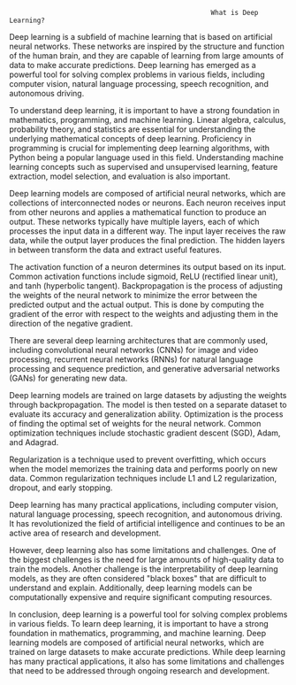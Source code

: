                                                        What is Deep Learning? 
Deep learning is a subfield of machine learning that is based on artificial neural networks. These networks are inspired by the structure and function of the human brain, and they are capable of learning from large amounts of data to make accurate predictions. Deep learning has emerged as a powerful tool for solving complex problems in various fields, including computer vision, natural language processing, speech recognition, and autonomous driving.

To understand deep learning, it is important to have a strong foundation in mathematics, programming, and machine learning. Linear algebra, calculus, probability theory, and statistics are essential for understanding the underlying mathematical concepts of deep learning. Proficiency in programming is crucial for implementing deep learning algorithms, with Python being a popular language used in this field. Understanding machine learning concepts such as supervised and unsupervised learning, feature extraction, model selection, and evaluation is also important.

Deep learning models are composed of artificial neural networks, which are collections of interconnected nodes or neurons. Each neuron receives input from other neurons and applies a mathematical function to produce an output. These networks typically have multiple layers, each of which processes the input data in a different way. The input layer receives the raw data, while the output layer produces the final prediction. The hidden layers in between transform the data and extract useful features.

The activation function of a neuron determines its output based on its input. Common activation functions include sigmoid, ReLU (rectified linear unit), and tanh (hyperbolic tangent). Backpropagation is the process of adjusting the weights of the neural network to minimize the error between the predicted output and the actual output. This is done by computing the gradient of the error with respect to the weights and adjusting them in the direction of the negative gradient.

There are several deep learning architectures that are commonly used, including convolutional neural networks (CNNs) for image and video processing, recurrent neural networks (RNNs) for natural language processing and sequence prediction, and generative adversarial networks (GANs) for generating new data.

Deep learning models are trained on large datasets by adjusting the weights through backpropagation. The model is then tested on a separate dataset to evaluate its accuracy and generalization ability. Optimization is the process of finding the optimal set of weights for the neural network. Common optimization techniques include stochastic gradient descent (SGD), Adam, and Adagrad.

Regularization is a technique used to prevent overfitting, which occurs when the model memorizes the training data and performs poorly on new data. Common regularization techniques include L1 and L2 regularization, dropout, and early stopping.

Deep learning has many practical applications, including computer vision, natural language processing, speech recognition, and autonomous driving. It has revolutionized the field of artificial intelligence and continues to be an active area of research and development.

However, deep learning also has some limitations and challenges. One of the biggest challenges is the need for large amounts of high-quality data to train the models. Another challenge is the interpretability of deep learning models, as they are often considered "black boxes" that are difficult to understand and explain. Additionally, deep learning models can be computationally expensive and require significant computing resources.

In conclusion, deep learning is a powerful tool for solving complex problems in various fields. To learn deep learning, it is important to have a strong foundation in mathematics, programming, and machine learning. Deep learning models are composed of artificial neural networks, which are trained on large datasets to make accurate predictions. While deep learning has many practical applications, it also has some limitations and challenges that need to be addressed through ongoing research and development.
